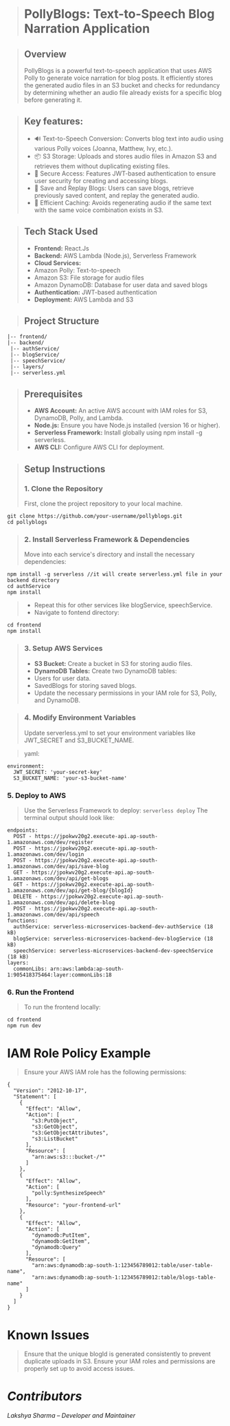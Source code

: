 > # **PollyBlogs: Text-to-Speech Blog Narration Application**

> ## **Overview**
> PollyBlogs is a powerful text-to-speech application that uses AWS Polly to generate voice narration for blog posts. It efficiently stores the generated audio files in an S3 bucket and checks for redundancy by determining whether an audio file already exists for a specific blog before generating it.

> ## **Key features:**
> - 🔊 Text-to-Speech Conversion: Converts blog text into audio using various Polly voices (Joanna, Matthew, Ivy, etc.).
> - 📦 S3 Storage: Uploads and stores audio files in Amazon S3 and retrieves them without duplicating existing files.
> - 🔐 Secure Access: Features JWT-based authentication to ensure user security for creating and accessing blogs.
> - 📝 Save and Replay Blogs: Users can save blogs, retrieve previously saved content, and replay the generated audio.
> - 🚀 Efficient Caching: Avoids regenerating audio if the same text with the same voice combination exists in S3.


> ## **Tech Stack Used**
> - **Frontend:** React.Js
> - **Backend:** AWS Lambda (Node.js), Serverless Framework
> - **Cloud Services:**
> - Amazon Polly: Text-to-speech
> - Amazon S3: File storage for audio files
> - Amazon DynamoDB: Database for user data and saved blogs
> - **Authentication:** JWT-based authentication
> - **Deployment:** AWS Lambda and S3

> ## **Project Structure**
```
|-- frontend/
|-- backend/
 |-- authService/
 |-- blogService/
 |-- speechService/
 |-- layers/
 |-- serverless.yml

```

> ## **Prerequisites**
> - **AWS Account:** An active AWS account with IAM roles for S3, DynamoDB, Polly, and Lambda.
> - **Node.js:** Ensure you have Node.js installed (version 16 or higher).
> - **Serverless Framework:** Install globally using npm install -g serverless.
> - **AWS CLI:** Configure AWS CLI for deployment.

> ## **Setup Instructions**
> ### 1. Clone the Repository
> First, clone the project repository to your local machine.  
```
git clone https://github.com/your-username/pollyblogs.git
cd pollyblogs
```
> ### 2. Install Serverless Framework & Dependencies
> Move into each service's directory and install the necessary dependencies:
```
npm install -g serverless //it will create serverless.yml file in your backend directory
cd authService
npm install
```
> * Repeat this for other services like blogService, speechService.
> * Navigate to fontend directory:
```
cd frontend
npm install
```


> ### 3. Setup AWS Services
> - **S3 Bucket:** Create a bucket in S3 for storing audio files.
> - **DynamoDB Tables:** Create two DynamoDB tables:
> - Users for user data.
> - SavedBlogs for storing saved blogs.
> - Update the necessary permissions in your IAM role for S3, Polly, and DynamoDB.

> ### 4. Modify Environment Variables
> Update serverless.yml to set your environment variables like JWT_SECRET and S3_BUCKET_NAME.

> yaml:
```
environment:
  JWT_SECRET: 'your-secret-key'
  S3_BUCKET_NAME: 'your-s3-bucket-name'
```

### 5. Deploy to AWS
> Use the Serverless Framework to deploy:
`serverless deploy`
> The terminal output should look like:
```
endpoints:
  POST - https://jpokwv20g2.execute-api.ap-south-1.amazonaws.com/dev/register
  POST - https://jpokwv20g2.execute-api.ap-south-1.amazonaws.com/dev/login
  POST - https://jpokwv20g2.execute-api.ap-south-1.amazonaws.com/dev/api/save-blog
  GET - https://jpokwv20g2.execute-api.ap-south-1.amazonaws.com/dev/api/get-blogs
  GET - https://jpokwv20g2.execute-api.ap-south-1.amazonaws.com/dev/api/get-blog/{blogId}
  DELETE - https://jpokwv20g2.execute-api.ap-south-1.amazonaws.com/dev/api/delete-blog
  POST - https://jpokwv20g2.execute-api.ap-south-1.amazonaws.com/dev/api/speech
functions:
  authService: serverless-microservices-backend-dev-authService (18 kB)
  blogService: serverless-microservices-backend-dev-blogService (18 kB)
  speechService: serverless-microservices-backend-dev-speechService (18 kB)
layers:
  commonLibs: arn:aws:lambda:ap-south-1:905418375464:layer:commonLibs:18
```

### 6. Run the Frontend
> To run the frontend locally:
```
cd frontend
npm run dev
```
# IAM Role Policy Example
> Ensure your AWS IAM role has the following permissions:
```
{
  "Version": "2012-10-17",
  "Statement": [
    {
      "Effect": "Allow",
      "Action": [
        "s3:PutObject",
        "s3:GetObject",
        "s3:GetObjectAttributes",
        "s3:ListBucket"
      ],
      "Resource": [
        "arn:aws:s3:::bucket-/*"
      ]
    },
    {
      "Effect": "Allow",
      "Action": [
        "polly:SynthesizeSpeech"
      ],
      "Resource": "your-frontend-url"
    },
    {
      "Effect": "Allow",
      "Action": [
        "dynamodb:PutItem",
        "dynamodb:GetItem",
        "dynamodb:Query"
      ],
      "Resource": [
        "arn:aws:dynamodb:ap-south-1:123456789012:table/user-table-name",
        "arn:aws:dynamodb:ap-south-1:123456789012:table/blogs-table-name"
      ]
    }
  ]
}

```

# **Known Issues**
> Ensure that the unique blogId is generated consistently to prevent duplicate uploads in S3.
> Ensure your IAM roles and permissions are properly set up to avoid access issues.

# *Contributors*
_Lakshya Sharma_ – _Developer and Maintainer_
